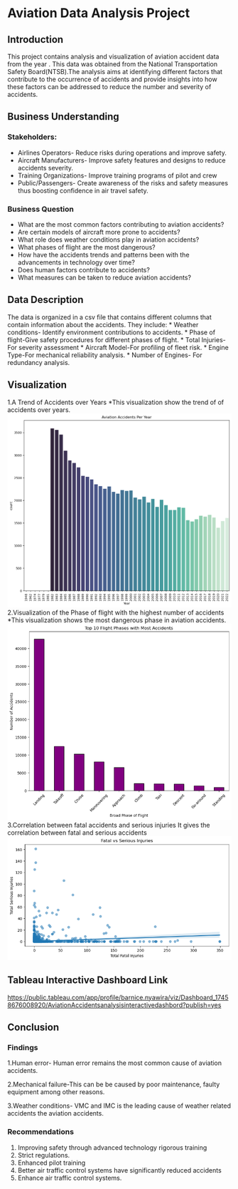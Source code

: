 # Aviation Data Analysis Project
## Introduction
This project contains analysis and visualization of aviation accident data from the year . This data was obtained from the National Transportation Safety Board(NTSB).The analysis aims at identifying different factors that contribute to the occurrence of accidents and provide insights into how these factors can be addressed to reduce the number and severity of accidents.
## Business Understanding
### Stakeholders:
   * Airlines Operators- Reduce risks during operations and improve safety.
   * Aircraft Manufacturers- Improve safety features and designs to reduce accidents severity.
   * Training Organizations- Improve training programs of pilot and crew
   * Public/Passengers- Create awareness of the risks and safety measures thus boosting confidence in air travel safety.
### Business Question
   * What are the most common factors contributing to aviation accidents?
   * Are certain models of aircraft more prone to accidents?
   * What role does weather conditions play in aviation accidents?
   * What phases of flight are the most dangerous?
   * How have the accidents trends and patterns been with the advancements in technology over time?
   * Does human factors contribute to accidents?
   * What measures can be taken to reduce aviation accidents?

## Data Description
The data is organized in a csv file that contains different columns that contain information about the accidents. They include:
    * Weather conditions- Identify environment contributions to accidents.
    * Phase of flight-Give safety procedures for different phases of flight.
    * Total Injuries-For severity assessment
    * Aircraft Model-For profiling of fleet risk.
    * Engine Type-For mechanical reliability analysis.
    * Number of Engines- For redundancy analysis.
## Visualization
1.A Trend of Accidents over Years
*This visualization show the trend of of accidents over years.
![alt text](image.png)
2.Visualization of the Phase of flight with the highest number of accidents
*This visualization shows the most dangerous phase in aviation accidents.
![alt text](image-1.png)
3.Correlation between fatal accidents and serious injuries
It gives the correlation between fatal and serious accidents
![alt text](image-2.png)
## Tableau Interactive Dashboard Link
https://public.tableau.com/app/profile/barnice.nyawira/viz/Dashboard_17458676008920/AviationAccidentsanalysisinteractivedashbord?publish=yes
## Conclusion
### Findings
 1.Human error- Human error remains the most common cause of aviation accidents.

 2.Mechanical failure-This can be be caused by poor maintenance, faulty equipment among other reasons.
 
 3.Weather conditions- VMC and IMC is the leading cause of weather related accidents the aviation accidents.
 ### Recommendations
 1. Improving safety through advanced technology rigorous training
2. Strict regulations.
3. Enhanced pilot training
4. Better air traffic control systems have significantly reduced accidents
5. Enhance air traffic control systems.

